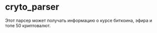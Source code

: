 # cryto_parser
Этот парсер может получать информацию о курсе биткоина, эфира и топе 50 криптовалют. 
